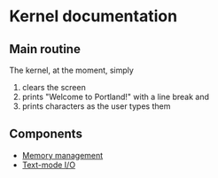 # Kernel documentation
## Main routine
The kernel, at the moment, simply  
1. clears the screen
2. prints "Welcome to Portland!" with a line break and
3. prints characters as the user types them

## Components
* [Memory management](memory)
* [Text-mode I/O](screen)
